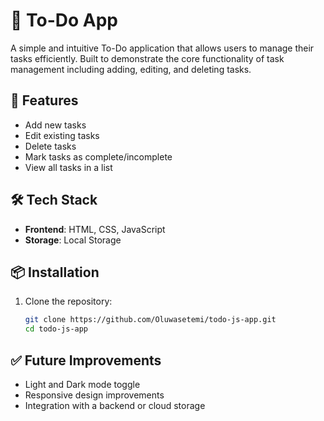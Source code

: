 # 📝 To-Do App

A simple and intuitive To-Do application that allows users to manage their tasks efficiently. Built to demonstrate the core functionality of task management including adding, editing, and deleting tasks.

## 🚀 Features

- Add new tasks
- Edit existing tasks
- Delete tasks
- Mark tasks as complete/incomplete
- View all tasks in a list

## 🛠️ Tech Stack

- **Frontend**: HTML, CSS, JavaScript 
- **Storage**: Local Storage 

## 📦 Installation

1. Clone the repository:

   ```bash
   git clone https://github.com/Oluwasetemi/todo-js-app.git
   cd todo-js-app

  ##  ✅ Future Improvements

- Light and Dark mode toggle
- Responsive design improvements
- Integration with a backend or cloud storage
